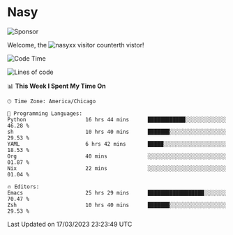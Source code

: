 # Nasy

<!--
<p align="center">
<img height="200" src="https://github-readme-stats.vercel.app/api?username=nasyxx&count_private=true&show_icons=true&theme=dracula&include_all_commits=true"/>
<img height="200" src="https://github-readme-stats.vercel.app/api/top-langs/?username=nasyxx&theme=dracula&hide=html,jupyter+notebook&count_private=true&show_icons=true"/>
</p>

  
----------------
-->

![Sponsor](https://img.shields.io/static/v1.svg?label=Sponsor&message=%E2%9D%A4&logo=GitHub&style=flat&color=pink)
 
Welcome, the ![nasyxx visitor counter](https://count.getloli.com/get/@nasyxx?theme=rule34)th vistor!
 
<!--START_SECTION:waka-->
![Code Time](http://img.shields.io/badge/Code%20Time-3%2C286%20hrs%2020%20mins-blue)

![Lines of code](https://img.shields.io/badge/From%20Hello%20World%20I%27ve%20Written-6.2%20million%20lines%20of%20code-blue)

📊 **This Week I Spent My Time On** 

```text
🕑︎ Time Zone: America/Chicago

💬 Programming Languages: 
Python                   16 hrs 44 mins      ████████████░░░░░░░░░░░░░   46.28 % 
sh                       10 hrs 40 mins      ███████░░░░░░░░░░░░░░░░░░   29.53 % 
YAML                     6 hrs 42 mins       █████░░░░░░░░░░░░░░░░░░░░   18.53 % 
Org                      40 mins             ░░░░░░░░░░░░░░░░░░░░░░░░░   01.87 % 
Nix                      22 mins             ░░░░░░░░░░░░░░░░░░░░░░░░░   01.04 % 

🔥 Editors: 
Emacs                    25 hrs 29 mins      ██████████████████░░░░░░░   70.47 % 
Zsh                      10 hrs 40 mins      ███████░░░░░░░░░░░░░░░░░░   29.53 % 
```


 Last Updated on 17/03/2023 23:23:49 UTC
<!--END_SECTION:waka-->

<!-- ![visitors](https://visitor-badge.laobi.icu/badge?page_id=nasyxx.nasyxx) -->
